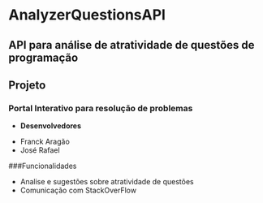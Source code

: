 # AnalyzerQuestionsAPI
## API para análise de atratividade de questões de programação

## Projeto
### Portal Interativo para resolução de problemas
* <b>Desenvolvedores</b>
- Franck Aragão 
- José Rafael

###Funcionalidades
- Analise e sugestões sobre atratividade de questões
- Comunicação com StackOverFlow




